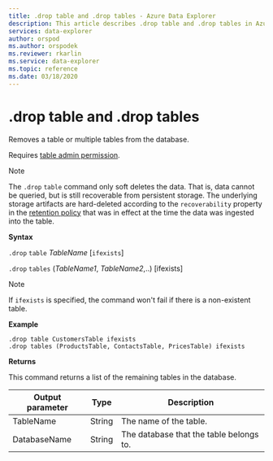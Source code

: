 ```yaml
---
title: .drop table and .drop tables - Azure Data Explorer
description: This article describes .drop table and .drop tables in Azure Data Explorer.
services: data-explorer
author: orspod
ms.author: orspodek
ms.reviewer: rkarlin
ms.service: data-explorer
ms.topic: reference
ms.date: 03/18/2020
---
```

# .drop table and .drop tables

Removes a table or multiple tables from the database.

Requires [table admin permission](../management/access-control/role-based-authorization.md).

> [!NOTE]
> The `.drop` `table` command only soft deletes the data. That is, data cannot be queried, but is still recoverable from persistent storage. The underlying storage artifacts are hard-deleted according to the `recoverability` property in the [retention policy](../management/retentionpolicy.md) that was in effect at the time the data was ingested into the table.

**Syntax**

`.drop` `table` *TableName* [`ifexists`]

`.drop` `tables` (*TableName1*, *TableName2*,..) [ifexists]

> [!NOTE]
> If `ifexists` is specified, the command won't fail if there is a non-existent table.

**Example**

```kusto
.drop table CustomersTable ifexists
.drop tables (ProductsTable, ContactsTable, PricesTable) ifexists
```

**Returns**

This command returns a list of the remaining tables in the database.

| Output parameter | Type   | Description                             |
|------------------|--------|-----------------------------------------|
| TableName        | String | The name of the table.                  |
| DatabaseName     | String | The database that the table belongs to. |
